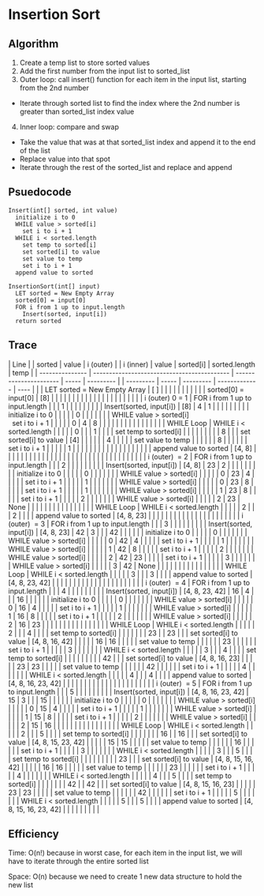 # Insertion Sort

## Algorithm

1. Create a temp list to store sorted values
2. Add the first number from the input list to sorted_list
3. Outer loop: call insert() function for each item in the input list, starting from the 2nd number
- Iterate through sorted list to find the index where the 2nd number is greater than sorted_list index value
4. Inner loop: compare and swap
- Take the value that was at that sorted_list index and append it to the end of the list
- Replace value into that spot
- Iterate through the rest of the sorted_list and replace and append


## Psuedocode
```pseudocode
Insert(int[] sorted, int value)
  initialize i to 0
  WHILE value > sorted[i]
    set i to i + 1
  WHILE i < sorted.length
    set temp to sorted[i]
    set sorted[i] to value
    set value to temp
    set i to i + 1
  append value to sorted

InsertionSort(int[] input)
  LET sorted = New Empty Array
  sorted[0] = input[0]
  FOR i from 1 up to input.length
    Insert(sorted, input[i])
  return sorted
```

## Trace

| Line            |                                             | sorted                 | value | i (outer) |  | i (inner) | value | sorted[i] | sorted.length | temp |
| --------------- | ------------------------------------------- | ---------------------- | ----- | --------- |  | --------- | ----- | --------- | ------------- | ---- |
|                 | LET sorted = New Empty Array                | [ ]                    |       |           |  |           |       |           |               |      |
|                 | sorted[0] = input[0]                        | [8]                    |       |           |  |           |       |           |               |      |
|                 |                                             |                        |       |           |  |           |       |           |               |      |
| i (outer) 0 = 1 | FOR i from 1 up to input.length             |                        |       | 1         |  |           |       |           |               |      |
|                 | Insert(sorted, input[i])                    | [8]                    | 4     | 1         |  |           |       |           |               |      |
|                 | initialize i to 0                           |                        |       |           |  | 0         |       |           |               |      |
|                 | WHILE value > sorted[i]<br>  set i to i + 1 |                        |       |           |  | 0         | 4     | 8         |               |      |
|                 |                                             |                        |       |           |  |           |       |           |               |      |
| WHILE Loop      | WHILE i < sorted.length                     |                        |       |           |  | 0         |       |           | 1             |      |
|                 | set temp to sorted[i]                       |                        |       |           |  |           |       |           |               | 8    |
|                 | set sorted[i] to value                      | [4]                    |       |           |  |           |       | 4         |               |      |
|                 | set value to temp                           |                        |       |           |  |           | 8     |           |               |      |
|                 | set i to i + 1                              |                        |       |           |  | 1         |       |           |               |      |
|                 |                                             |                        |       |           |  |           |       |           |               |      |
|                 | append value to sorted                      | [4, 8]                 |       |           |  |           |       |           |               |      |
|                 |                                             |                        |       |           |  |           |       |           |               |      |
|                 |                                             |                        |       |           |  |           |       |           |               |      |
| i (outer)  = 2  | FOR i from 1 up to input.length             |                        |       | 2         |  |           |       |           |               |      |
|                 | Insert(sorted, input[i])                    | [4, 8]                 | 23    | 2         |  |           |       |           |               |      |
|                 | initialize i to 0                           |                        |       |           |  | 0         |       |           |               |      |
|                 | WHILE value > sorted[i]                     |                        |       |           |  | 0         | 23    | 4         |               |      |
|                 | set i to i + 1                              |                        |       |           |  | 1         |       |           |               |      |
|                 | WHILE value > sorted[i]                     |                        |       |           |  | 0         | 23    | 8         |               |      |
|                 | set i to i + 1                              |                        |       |           |  | 1         |       |           |               |      |
|                 | WHILE value > sorted[i]                     |                        |       |           |  | 1         | 23    | 8         |               |      |
|                 | set i to i + 1                              |                        |       |           |  | 2         |       |           |               |      |
|                 | WHILE value > sorted[i]                     |                        |       |           |  | 2         | 23    | None      |               |      |
|                 |                                             |                        |       |           |  |           |       |           |               |      |
| WHILE Loop      | WHILE i < sorted.length                     |                        |       |           |  | 2         |       |           | 2             |      |
|                 | append value to sorted                      | [4, 8, 23]             |       |           |  |           |       |           |               |      |
|                 |                                             |                        |       |           |  |           |       |           |               |      |
| i (outer)  = 3  | FOR i from 1 up to input.length             |                        |       | 3         |  |           |       |           |               |      |
|                 | Insert(sorted, input[i])                    | [4, 8, 23]             | 42    | 3         |  |           | 42    |           |               |      |
|                 | initialize i to 0                           |                        |       |           |  | 0         |       |           |               |      |
|                 | WHILE value > sorted[i]                     |                        |       |           |  | 0         | 42    | 4         |               |      |
|                 | set i to i + 1                              |                        |       |           |  | 1         |       |           |               |      |
|                 | WHILE value > sorted[i]                     |                        |       |           |  | 1         | 42    | 8         |               |      |
|                 | set i to i + 1                              |                        |       |           |  | 2         |       |           |               |      |
|                 | WHILE value > sorted[i]                     |                        |       |           |  | 2         | 42    | 23        |               |      |
|                 | set i to i + 1                              |                        |       |           |  | 3         |       |           |               |      |
|                 | WHILE value > sorted[i]                     |                        |       |           |  | 3         | 42    | None      |               |      |
|                 |                                             |                        |       |           |  |           |       |           |               |      |
| WHILE Loop      | WHILE i < sorted.length                     |                        |       |           |  | 3         |       |           | 3             |      |
|                 | append value to sorted                      | [4, 8, 23, 42]         |       |           |  |           |       |           |               |      |
|                 |                                             |                        |       |           |  |           |       |           |               |      |
| i (outer)  = 4  | FOR i from 1 up to input.length             |                        |       | 4         |  |           |       |           |               |      |
|                 | Insert(sorted, input[i])                    | [4, 8, 23, 42]         | 16    | 4         |  |           | 16    |           |               |      |
|                 | initialize i to 0                           |                        |       |           |  | 0         |       |           |               |      |
|                 | WHILE value > sorted[i]                     |                        |       |           |  | 0         | 16    | 4         |               |      |
|                 | set i to i + 1                              |                        |       |           |  | 1         |       |           |               |      |
|                 | WHILE value > sorted[i]                     |                        |       |           |  | 1         | 16    | 8         |               |      |
|                 | set i to i + 1                              |                        |       |           |  | 2         |       |           |               |      |
|                 | WHILE value > sorted[i]                     |                        |       |           |  | 2         | 16    | 23        |               |      |
|                 |                                             |                        |       |           |  |           |       |           |               |      |
| WHILE Loop      | WHILE i < sorted.length                     |                        |       |           |  | 2         |       |           | 4             |      |
|                 | set temp to sorted[i]                       |                        |       |           |  |           |       | 23        |               | 23   |
|                 | set sorted[i] to value                      | [4, 8, 16, 42]         |       |           |  |           | 16    | 16        |               |      |
|                 | set value to temp                           |                        |       |           |  |           | 23    |           |               |      |
|                 | set i to i + 1                              |                        |       |           |  | 3         |       |           |               |      |
|                 | WHILE i < sorted.length                     |                        |       |           |  | 3         |       |           | 4             |      |
|                 | set temp to sorted[i]                       |                        |       |           |  |           |       |           |               | 42   |
|                 | set sorted[i] to value                      | [4, 8, 16, 23]         |       |           |  |           | 23    | 23        |               |      |
|                 | set value to temp                           |                        |       |           |  |           | 42    |           |               |      |
|                 | set i to i + 1                              |                        |       |           |  | 4         |       |           |               |      |
|                 | WHILE i < sorted.length                     |                        |       |           |  | 4         |       |           | 4             |      |
|                 | append value to sorted                      | [4, 8, 16, 23, 42]     |       |           |  |           |       |           |               |      |
|                 |                                             |                        |       |           |  |           |       |           |               |      |
| i (outer)  = 5  | FOR i from 1 up to input.length             |                        |       | 5         |  |           |       |           |               |      |
|                 | Insert(sorted, input[i])                    | [4, 8, 16, 23, 42]     | 15    | 3         |  |           | 15    |           |               |      |
|                 | initialize i to 0                           |                        |       |           |  | 0         |       |           |               |      |
|                 | WHILE value > sorted[i]                     |                        |       |           |  | 0         | 15    | 4         |               |      |
|                 | set i to i + 1                              |                        |       |           |  | 1         |       |           |               |      |
|                 | WHILE value > sorted[i]                     |                        |       |           |  | 1         | 15    | 8         |               |      |
|                 | set i to i + 1                              |                        |       |           |  | 2         |       |           |               |      |
|                 | WHILE value > sorted[i]                     |                        |       |           |  | 2         | 15    | 16        |               |      |
|                 |                                             |                        |       |           |  |           |       |           |               |      |
| WHILE Loop      | WHILE i < sorted.length                     |                        |       |           |  | 2         |       |           | 5             |      |
|                 | set temp to sorted[i]                       |                        |       |           |  |           |       | 16        |               | 16   |
|                 | set sorted[i] to value                      | [4, 8, 15, 23, 42]     |       |           |  |           | 15    | 15        |               |      |
|                 | set value to temp                           |                        |       |           |  |           | 16    |           |               |      |
|                 | set i to i + 1                              |                        |       |           |  | 3         |       |           |               |      |
|                 | WHILE i < sorted.length                     |                        |       |           |  | 3         |       |           | 5             |      |
|                 | set temp to sorted[i]                       |                        |       |           |  |           |       |           |               | 23   |
|                 | set sorted[i] to value                      | [4, 8, 15, 16, 42]     |       |           |  |           | 16    | 16        |               |      |
|                 | set value to temp                           |                        |       |           |  |           | 23    |           |               |      |
|                 | set i to i + 1                              |                        |       |           |  | 4         |       |           |               |      |
|                 | WHILE i < sorted.length                     |                        |       |           |  | 4         |       |           | 5             |      |
|                 | set temp to sorted[i]                       |                        |       |           |  |           |       | 42        |               | 42   |
|                 | set sorted[i] to value                      | [4, 8, 15, 16, 23]     |       |           |  |           | 23    | 23        |               |      |
|                 | set value to temp                           |                        |       |           |  |           | 42    |           |               |      |
|                 | set i to i + 1                              |                        |       |           |  | 5         |       |           |               |      |
|                 | WHILE i < sorted.length                     |                        |       |           |  | 5         |       |           | 5             |      |
|                 | append value to sorted                      | [4, 8, 15, 16, 23, 42] |       |           |  |           |       |           |               |      |

## Efficiency

Time: O(n!) because in worst case, for each item in the input list, we will have to iterate through the entire sorted list

Space: O(n) because we need to create 1 new data structure to hold the new list
